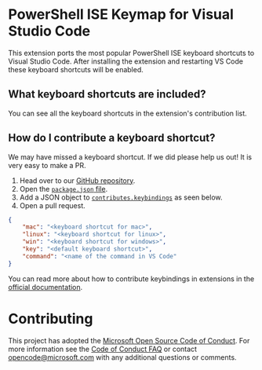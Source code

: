 # PowerShell ISE Keymap for Visual Studio Code

This extension ports the most popular PowerShell ISE keyboard shortcuts to Visual Studio Code. After installing the extension and restarting VS Code these keyboard shortcuts will be enabled.

## What keyboard shortcuts are included?

You can see all the keyboard shortcuts in the extension's contribution list. 

## How do I contribute a keyboard shortcut?

We may have missed a keyboard shortcut. If we did please help us out! It is very easy to make a PR. 

1. Head over to our [GitHub repository](https://github.com/PowerShell/vscode-powershellise-keybindings). 
2. Open the [`package.json` file](https://github.com/PowerShell/vscode-powershellise-keybindings/blob/master/package.json). 
3. Add a JSON object to [`contributes.keybindings`](https://github.com/PowerShell/vscode-powershellise-keybindings/blob/master/package.json#L31) as seen below. 
4. Open a pull request. 

```json
{
    "mac": "<keyboard shortcut for mac>",
    "linux": "<keyboard shortcut for linux>",
    "win": "<keyboard shortcut for windows>",
    "key": "<default keyboard shortcut>",
    "command": "<name of the command in VS Code"
}
```

You can read more about how to contribute keybindings in extensions in the [official documentation](http://code.visualstudio.com/docs/extensionAPI/extension-points#_contributeskeybindings). 

# Contributing

This project has adopted the [Microsoft Open Source Code of Conduct](https://opensource.microsoft.com/codeofconduct/). For more information see the [Code of Conduct FAQ](https://opensource.microsoft.com/codeofconduct/faq/) or contact [opencode@microsoft.com](mailto:opencode@microsoft.com) with any additional questions or comments.
